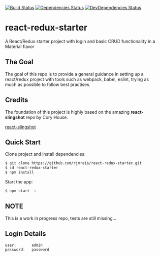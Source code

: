 [![Build Status](https://secure.travis-ci.org/rjmreis/react-redux-starter.svg)](http://travis-ci.org/rjmreis/react-redux-starter)
[![Dependencies Status](https://david-dm.org/rjmreis/react-redux-starter.svg)](https://david-dm.org/rjmreis/react-redux-starter)
[![DevDependencies Status](https://david-dm.org/rjmreis/react-redux-starter/dev-status.svg)](https://david-dm.org/rjmreis/react-redux-starter#info=devDependencies)

# react-redux-starter
A React/Redux starter project with login and basic CRUD functionality in a Material flavor

## The Goal
The goal of this repo is to provide a general guidance in setting up a react/redux project with tools such as webpack, babel, eslint, trying as much as possible to follow best practises.

## Credits
The foundation of this project is highly based on the amazing **react-slingshot** repo by Cory House.
 
[react-slingshot](https://github.com/coryhouse/react-slingshot)

## Quick Start

Clone project and install dependencies:
```bash
$ git clone https://github.com/rjmreis/react-redux-starter.git
$ cd react-redux-starter
$ npm install
```

Start the app:
```bash
$ npm start -s
```

## NOTE
This is a work in progress repo, tests are still missing...

## Login Details
```
user:       admin
password:   password
```

